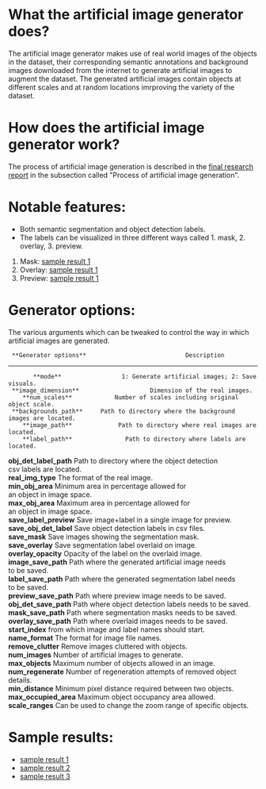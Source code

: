# What the artificial image generator does?
The artificial image generator makes use of real world images of the objects in the dataset, their corresponding semantic annotations and background images downloaded from the internet to generate artificial images to augment the dataset. The generated artificial images contain objects at different scales and at random locations imrproving the variety of the dataset.

# How does the artificial image generator work?
The process of artificial image generation is described in the [final research report](..../Report/GurulinganNK-RnD-Report.pdf) in the subsection called "Process of artificial image generation".

# Notable features:
* Both semantic segmentation and object detection labels.
* The labels can be visualized in three different ways called 1. mask, 2. overlay, 3. preview.
1. Mask:
[sample result 1](..../Report/images/eg_mask.png)
2. Overlay:
[sample result 1](..../Report/images/eg_overlay.png)
3. Preview:
[sample result 1](..../Report/images/sample_white_1.png)

# Generator options:
The various arguments which can be tweaked to control the way in which artificial images are generated.

     **Generator options**                            Description                                         
  --------------------------- ------------------------------------------------------------ -- -- -- -- -- --
           **mode**                 1: Generate artificial images; 2: Save visuals.                       
     **image_dimension**                    Dimension of the real images.                                
        **num_scales**            Number of scales including original object scale.                      
     **backgrounds_path**     Path to directory where the background images are located.                 
        **image_path**             Path to directory where real images are located.                      
        **label_path**               Path to directory where labels are located.                         
   **obj_det_label_path**          Path to directory where the object detection                        
    csv labels are located.                                                                               
      **real_img_type**                    The format of the real image.                                
      **min_obj_area**                 Minimum area in percentage allowed for                           
   an object in image space.                                                                              
      **max_obj_area**                 Maximum area in percentage allowed for                           
   an object in image space.                                                                              
   **save_label_preview**         Save image+label in a single image for preview.                       
   **save_obj_det_label**           Save object detection labels in csv files.                         
        **save_mask**                 Save images showing the segmentation mask.                         
       **save_overlay**               Save segmentation label overlaid on image.                         
     **overlay_opacity**             Opacity of the label on the overlaid image.                         
     **image_save_path**          Path where the generated artificial image needs                       
         to be saved.                                                                                     
     **label_save_path**         Path where the generated segmentation label needs                      
         to be saved.                                                                                     
    **preview_save_path**           Path where preview image needs to be saved.                         
   **obj_det_save_path**      Path where object detection labels needs to be saved.                    
     **mask_save_path**           Path where segmentation masks needs to be saved.                      
    **overlay_save_path**          Path where overlaid images needs to be saved.                        
       **start_index**              from which image and label names should start.                       
       **name_format**                     The format for image file names.                              
      **remove_clutter**                Remove images cluttered with objects.                            
        **num_images**                 Number of artificial images to generate.                          
       **max_objects**              Maximum number of objects allowed in an image.                       
      **num_regenerate**      Number of regeneration attempts of removed object details.                 
       **min_distance**          Minimum pixel distance required between two objects.                    
    **max_occupied_area**              Maximum object occupancy area allowed.                           
       **scale_ranges**       Can be used to change the zoom range of specific objects. 

# Sample results:
* [sample result 1](..../Report/images/sample_result_1.png)
* [sample result 2](..../Report/images/sample_result_2.png)
* [sample result 3](..../Report/images/sample_result_3.png)